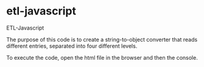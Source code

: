 # etl-javascript
ETL-Javascript

The purpose of this code is to create a string-to-object converter that reads different entries, separated into four different levels.

To execute the code, open the html file in the browser and then the console.
